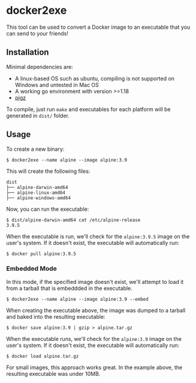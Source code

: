 # docker2exe

This tool can be used to convert a Docker image to an executable that you can send to your friends!

## Installation

Minimal dependencies are:

- A linux-based OS such as ubuntu, compiling is not supported on Windows and untested in Mac OS
- A working go environment with version >=1.18
- [pigz](https://zlib.net/pigz/)

To compile, just run `make` and executables for each platform will be generated in `dist/` folder.

## Usage

To create a new binary:

    $ docker2exe --name alpine --image alpine:3.9

This will create the following files:

    dist
    ├── alpine-darwin-amd64
    ├── alpine-linux-amd64
    ├── alpine-windows-amd64

Now, you can run the executable:

    $ dist/alpine-darwin-amd64 cat /etc/alpine-release
    3.9.5

When the executable is run, we'll check for the `alpine:3.9.5` image on the user's system. If it doesn't exist, the executable will automatically run:

    $ docker pull alpine:3.9.5

### Embedded Mode

In this mode, if the specified image doesn't exist, we'll attempt to load it from a tarball that is embeddded in the executable.

    $ docker2exe --name alpine --image alpine:3.9 --embed

When creating the executable above, the image was dumped to a tarball and baked into the resulting executable:

    $ docker save alpine:3.9 | gzip > alpine.tar.gz

When the executable runs, we'll check for the `alpine:3.9` image on the user's system. If it doesn't exist, the executable will automatically run:

    $ docker load alpine.tar.gz

For small images, this approach works great. In the example above, the resulting executable was under 10MB.
